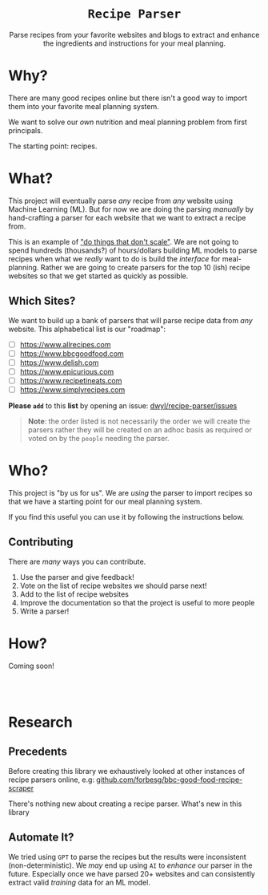 <div align="center">

# `Recipe Parser`

Parse recipes from your favorite websites and blogs
to extract and enhance the ingredients and instructions 
for your meal planning.

</div>

# Why?

There are many good recipes online
but there isn't a good way 
to import them 
into your favorite meal planning system.

We want to solve our _own_ nutrition 
and meal planning problem
from first principals.

The starting point: recipes. 


# What?

This project will eventually parse _any_ recipe
from _any_ website using Machine Learning (ML).
But for now we are doing the parsing _manually_
by hand-crafting a parser for each website
that we want to extract a recipe from.

This is an example of 
["do things that don't scale"](http://paulgraham.com/ds.html).
We are not going to spend hundreds (thousands?) of hours/dollars
building ML models to parse recipes
when what we _really_ want to do
is build the _interface_ for meal-planning.
Rather we are going to create parsers
for the top 10 (ish) recipe websites
so that we get started as quickly as possible.

## Which Sites?

We want to build up a bank of parsers
that will parse recipe data from 
_any_ website.
This alphabetical list is our "roadmap":

+ [ ] https://www.allrecipes.com
+ [ ] https://www.bbcgoodfood.com
+ [ ] https://www.delish.com
+ [ ] https://www.epicurious.com
+ [ ] https://www.recipetineats.com
+ [ ] https://www.simplyrecipes.com

**Please `add`** to this **list** by opening an issue: 
[dwyl/recipe-parser/issues](https://github.com/dwyl/recipe-parser/issues)

> **Note**: the order listed 
> is not necessarily the order we will create the parsers
> rather they will be created on an adhoc basis
> as required or voted on by the `people` needing the parser.

# Who?

This project is "by us for us". 
We are _using_ the parser to import recipes
so that we have a starting point for our meal planning system.

If you find this useful 
you can use it
by following the instructions below.


## Contributing

There are _many_ ways you can contribute.
1. Use the parser and give feedback!
2. Vote on the list of recipe websites we should parse next!
3. Add to the list of recipe websites
4. Improve the documentation so that the project is useful to more people
5. Write a parser! 

# How?

Coming soon! 

<br />
<br />

# Research

## Precedents

Before creating this library
we exhaustively looked at other
instances of recipe parsers online,
e.g: 
[github.com/forbesg/bbc-good-food-recipe-scraper](https://github.com/forbesg/bbc-good-food-recipe-scraper)

There's nothing new about creating a recipe parser. 
What's new in this library

## Automate It?

We tried using `GPT` to parse the recipes 
but the results were inconsistent (non-deterministic).
We _may_ end up using `AI` 
to _enhance_ our parser in the future.
Especially once we have parsed 20+ websites
and can consistently extract valid 
_training_ data for an ML model. 